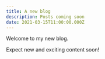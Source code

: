 ```yaml
---
title: A new blog
description: Posts coming soon
date: 2021-03-15T11:00:00.000Z
---
```


Welcome to my new blog.

Expect new and exciting content soon!
